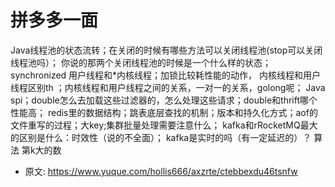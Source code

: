 # 拼多多一面
<!--page header-->

Java线程池的状态流转；在关闭的时候有哪些方法可以关闭线程池(stop可以关闭线程池吗）；
你说的那两个关闭线程池的时候是一个什么样的状态；
synchronized 用户线程和*内核线程；加锁比较耗性能的动作，
内核线程和用户线程区别th
；内核线程和用户线程之间的关系，一对一的关系，golong呢；
Java spi；double怎么去加载这些过滤器的，怎么处理这些请求；double和thrift哪个性能高；
redis里的数据结构；跳表底层查找的机制；版本和持久化方式；aof的文件重写的过程；大key;集群批量处理需要注意什么；
kafka和rRocketMQ最大的区别是什么：时效性（说的不全面）；
kafka是实时的吗（有一定延迟的）？
算法
第k大的数


<!--page footer-->
- 原文: <https://www.yuque.com/hollis666/axzrte/ctebbexdu46tsnfw>